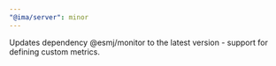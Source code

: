 ```yaml
---
"@ima/server": minor
---
```


Updates dependency @esmj/monitor to the latest version - support for defining custom metrics.

